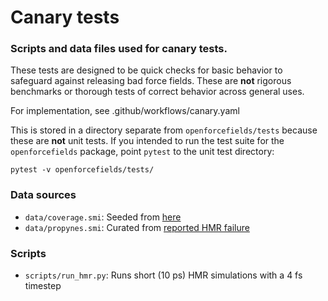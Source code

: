 # Canary tests
### Scripts and data files used for canary tests.
These tests are designed to be quick checks for basic behavior to safeguard
against releasing bad force fields. These are **not** rigorous benchmarks or
thorough tests of correct behavior across general uses.

For implementation, see .github/workflows/canary.yaml

This is stored in a directory separate from `openforcefields/tests` because
these are **not** unit tests. If you intended to run the test suite for the
`openforcefields` package, point `pytest` to the unit test directory:

```python3
pytest -v openforcefields/tests/
```

### Data sources

* `data/coverage.smi`: Seeded from [here](https://raw.githubusercontent.com/openforcefield/open-forcefield-data/master/Utilize-All-Parameters/selected/chosen.smi)
* `data/propynes.smi`: Curated from [reported HMR failure](https://github.com/openforcefield/openforcefields/issues/19)

### Scripts

* `scripts/run_hmr.py`: Runs short (10 ps) HMR simulations with a 4 fs timestep
